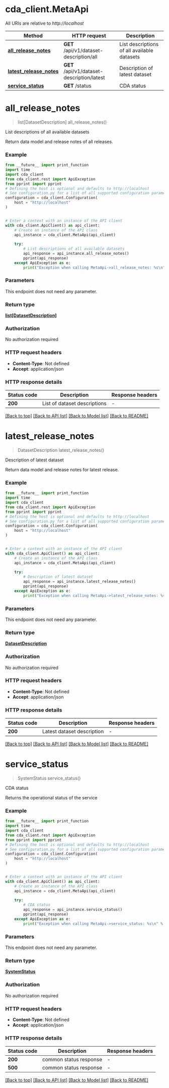 # cda_client.MetaApi

All URIs are relative to *http://localhost*

Method | HTTP request | Description
------------- | ------------- | -------------
[**all_release_notes**](MetaApi.md#all_release_notes) | **GET** /api/v1/dataset-description/all | List descriptions of all available datasets
[**latest_release_notes**](MetaApi.md#latest_release_notes) | **GET** /api/v1/dataset-description/latest | Description of latest dataset
[**service_status**](MetaApi.md#service_status) | **GET** /status | CDA status


# **all_release_notes**
> list[DatasetDescription] all_release_notes()

List descriptions of all available datasets

Return data model and release notes of all releases.

### Example

```python
from __future__ import print_function
import time
import cda_client
from cda_client.rest import ApiException
from pprint import pprint
# Defining the host is optional and defaults to http://localhost
# See configuration.py for a list of all supported configuration parameters.
configuration = cda_client.Configuration(
    host = "http://localhost"
)


# Enter a context with an instance of the API client
with cda_client.ApiClient() as api_client:
    # Create an instance of the API class
    api_instance = cda_client.MetaApi(api_client)
    
    try:
        # List descriptions of all available datasets
        api_response = api_instance.all_release_notes()
        pprint(api_response)
    except ApiException as e:
        print("Exception when calling MetaApi->all_release_notes: %s\n" % e)
```

### Parameters
This endpoint does not need any parameter.

### Return type

[**list[DatasetDescription]**](DatasetDescription.md)

### Authorization

No authorization required

### HTTP request headers

 - **Content-Type**: Not defined
 - **Accept**: application/json

### HTTP response details
| Status code | Description | Response headers |
|-------------|-------------|------------------|
**200** | List of dataset descriptions |  -  |

[[Back to top]](#) [[Back to API list]](../README.md#documentation-for-api-endpoints) [[Back to Model list]](../README.md#documentation-for-models) [[Back to README]](../README.md)

# **latest_release_notes**
> DatasetDescription latest_release_notes()

Description of latest dataset

Return data model and release notes for latest release.

### Example

```python
from __future__ import print_function
import time
import cda_client
from cda_client.rest import ApiException
from pprint import pprint
# Defining the host is optional and defaults to http://localhost
# See configuration.py for a list of all supported configuration parameters.
configuration = cda_client.Configuration(
    host = "http://localhost"
)


# Enter a context with an instance of the API client
with cda_client.ApiClient() as api_client:
    # Create an instance of the API class
    api_instance = cda_client.MetaApi(api_client)
    
    try:
        # Description of latest dataset
        api_response = api_instance.latest_release_notes()
        pprint(api_response)
    except ApiException as e:
        print("Exception when calling MetaApi->latest_release_notes: %s\n" % e)
```

### Parameters
This endpoint does not need any parameter.

### Return type

[**DatasetDescription**](DatasetDescription.md)

### Authorization

No authorization required

### HTTP request headers

 - **Content-Type**: Not defined
 - **Accept**: application/json

### HTTP response details
| Status code | Description | Response headers |
|-------------|-------------|------------------|
**200** | Latest dataset description |  -  |

[[Back to top]](#) [[Back to API list]](../README.md#documentation-for-api-endpoints) [[Back to Model list]](../README.md#documentation-for-models) [[Back to README]](../README.md)

# **service_status**
> SystemStatus service_status()

CDA status

Returns the operational status of the service

### Example

```python
from __future__ import print_function
import time
import cda_client
from cda_client.rest import ApiException
from pprint import pprint
# Defining the host is optional and defaults to http://localhost
# See configuration.py for a list of all supported configuration parameters.
configuration = cda_client.Configuration(
    host = "http://localhost"
)


# Enter a context with an instance of the API client
with cda_client.ApiClient() as api_client:
    # Create an instance of the API class
    api_instance = cda_client.MetaApi(api_client)
    
    try:
        # CDA status
        api_response = api_instance.service_status()
        pprint(api_response)
    except ApiException as e:
        print("Exception when calling MetaApi->service_status: %s\n" % e)
```

### Parameters
This endpoint does not need any parameter.

### Return type

[**SystemStatus**](SystemStatus.md)

### Authorization

No authorization required

### HTTP request headers

 - **Content-Type**: Not defined
 - **Accept**: application/json

### HTTP response details
| Status code | Description | Response headers |
|-------------|-------------|------------------|
**200** | common status response |  -  |
**500** | common status response |  -  |

[[Back to top]](#) [[Back to API list]](../README.md#documentation-for-api-endpoints) [[Back to Model list]](../README.md#documentation-for-models) [[Back to README]](../README.md)

